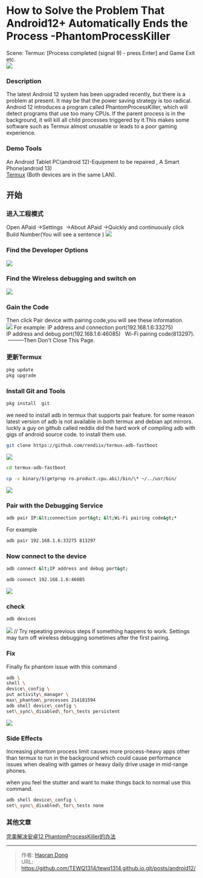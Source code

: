# How to Solve the Problem That Android12&#43; Automatically Ends the Process -PhantomProcessKiller

Scene:  Termux: [Process completed (signal 9) - press Enter] and Game Exit etc.  
![](https://i.imgtg.com/2023/07/25/OhfN4B.jpg) 

### Description
The latest Android 12 system has been upgraded recently, but there is a problem at present. It may be that the power saving strategy is too radical. Android 12 introduces a program called PhantomProcessKiller, which will detect programs that use too many CPUs. If the parent process is in the background, it will kill all child processes triggered by it.This makes some software such as Termux almost unusable or leads to a poor gaming experience.

### Demo Tools
An Android Tablet PC(android 12)-Equipment to be repaired , A Smart Phone(android 13)   
[Termux](https://f-droid.org/en/packages/com.termu) (Both devices are in the same LAN).    
## 开始

### 进入工程模式
Open APaid →Settings  →About APaid →Quickly and continuously click Build Number(You will see a sentence )
 ![](https://i.imgtg.com/2023/07/25/Ohf7ig.png)
### Find the Developer Options
 ![](https://i.imgtg.com/2023/07/25/Ohfn3l.jpg)
### Find the Wireless debugging and switch on
![](https://i.imgtg.com/2023/07/25/OhfKma.jpg)
### Gain the Code
Then click Pair device with pairing code,you will see these information.   
 ![](https://i.imgtg.com/2023/07/25/Ohfe2s.jpg)
For example:
IP address and connection port(192.168.1.6:33275)   
IP address and debug port(192.168.1.6:46085)  
Wi-Fi pairing code(813297).   
  ———Then Don&#39;t Close This Page.
 
 ### 更新Termux
``` bash
pkg update
pkg upgrade
```
### Install Git and Tools
``` bash
pkg install  git  
 ```
we need to install adb in termux that supports pair feature. for some reason latest version of adb is not available in both termux and debian apt mirrors. luckly a guy on github called reddix did the hard work of compiling adb with gigs of android source code. to install them use.
``` bash
git clone https://github.com/rendiix/termux-adb-fastboot
```
![](https://i.imgtg.com/2023/07/25/OhfyqN.jpg)
``` bash
cd termux-adb-fastboot
```

``` bash
cp -v binary/$(getprop ro.product.cpu.abi)/bin/\* ~/../usr/bin/
```
![](https://i.imgtg.com/2023/07/25/OhfAbK.jpg)
### Pair with the Debugging Service

``` bash
adb pair IP:&lt;connection port&gt; &lt;Wi-Fi pairing code&gt;*
```
For example
``` bash
adb pair 192.168.1.6:33275 813297
```
### Now connect to the device
``` bash
adb connect &lt;IP address and debug port&gt;
```

``` bash
adb connect 192.168.1.6:46085
```
![](https://i.imgtg.com/2023/07/25/OhfiQb.jpg)
### check
``` bash
adb devices
```
![](https://i.imgtg.com/2023/07/25/OhfZVS.jpg)
// Try repeating previous steps if something happens to work. Settings may turn off wireless debugging sometimes after the first pairing.

### Fix
Finally fix phantom issue with this command
``` bash
adb \
shell \
device\_config \
put activity\_manager \
max\_phantom\_processes 214181594
adb shell device\_config \
set\_sync\_disabled\_for\_tests persistent
```
![](https://i.imgtg.com/2023/07/25/OhfgrC.jpg)
### Side Effects

Increasing phantom process limit causes more process-heavy apps other than termux to run in the background which could cause performance issues when dealing with games or heavy daily drive usage in mid-range phones.

when you feel the stutter and want to make things back to normal use this command.
``` bash
adb shell device\_config \
set\_sync\_disabled\_for\_tests none
```
### 其他文章
[完美解决安卓12 PhantomProcessKiller的办法](https://mi.mbd.baidu.com/r/SuWg6vmK7m?f=cp)

---

> 作者: [Haoran Dong](https://github.com/TEWQ1314)  
> URL: https://github.com/TEWQ1314/tewq1314.github.io.git/posts/android12/  

